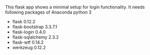 This flask app shows a minimal setup for login functionality. It needs following packages of Anaconda python 3

* flask                 0.12.2          
* flask-bootstrap       3.3.7.1                
* flask-login           0.4.0                 
* flask-sqlalchemy      2.3.2                   
* flask-wtf             0.14.2
* werkzeug              0.12.2